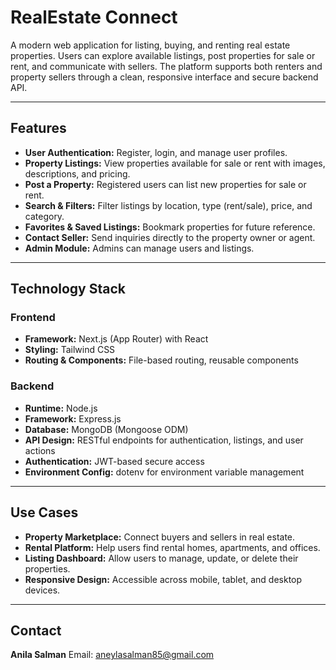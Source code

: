 # RealEstate Connect 

A modern web application for listing, buying, and renting real estate properties. Users can explore available listings, post properties for sale or rent, and communicate with sellers. The platform supports both renters and property sellers through a clean, responsive interface and secure backend API.

---

## Features

- **User Authentication:** Register, login, and manage user profiles.
- **Property Listings:** View properties available for sale or rent with images, descriptions, and pricing.
- **Post a Property:** Registered users can list new properties for sale or rent.
- **Search & Filters:** Filter listings by location, type (rent/sale), price, and category.
- **Favorites & Saved Listings:** Bookmark properties for future reference.
- **Contact Seller:** Send inquiries directly to the property owner or agent.
- **Admin Module:** Admins can manage users and listings.

---

## Technology Stack

### Frontend

- **Framework:** Next.js (App Router) with React
- **Styling:** Tailwind CSS
- **Routing & Components:** File-based routing, reusable components

### Backend

- **Runtime:** Node.js
- **Framework:** Express.js
- **Database:** MongoDB (Mongoose ODM)
- **API Design:** RESTful endpoints for authentication, listings, and user actions
- **Authentication:** JWT-based secure access
- **Environment Config:** dotenv for environment variable management

---

## Use Cases

- **Property Marketplace:** Connect buyers and sellers in real estate.
- **Rental Platform:** Help users find rental homes, apartments, and offices.
- **Listing Dashboard:** Allow users to manage, update, or delete their properties.
- **Responsive Design:** Accessible across mobile, tablet, and desktop devices.

---

## Contact

**Anila Salman**
Email: aneylasalman85@gmail.com
